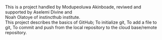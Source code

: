 This is a project handled by Modupeoluwa Akinboade, reviwed and supported by Aselemi Divine and <br>
Noah Olatoye of instincthub institute.<br>
This project describes the basics of GitHub; To initialize git, To add a file to git, To commit and push from the local repository to the cloud base/remote repository.